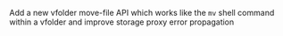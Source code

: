 Add a new vfolder move-file API which works like the `mv` shell command within a vfolder and improve storage proxy error propagation
